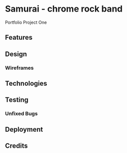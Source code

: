 # Samurai - chrome rock band

Portfolio Project One 

## Features

## Design

### Wireframes

## Technologies

## Testing

### Unfixed Bugs 

## Deployment

## Credits